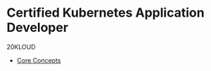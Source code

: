 
# Certified Kubernetes Application Developer
20KLOUD
- [Core Concepts](KodeKloud/CKAD/CKAD%20Prep/Core%20Concepts.md)